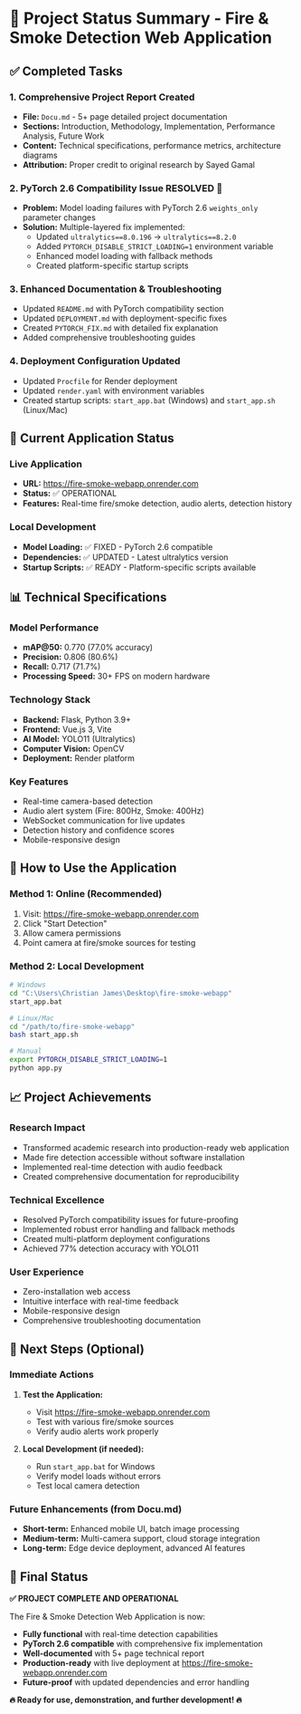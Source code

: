 # 🎉 Project Status Summary - Fire & Smoke Detection Web Application

## ✅ Completed Tasks

### 1. **Comprehensive Project Report Created**

- **File:** `Docu.md` - 5+ page detailed project documentation
- **Sections:** Introduction, Methodology, Implementation, Performance Analysis, Future Work
- **Content:** Technical specifications, performance metrics, architecture diagrams
- **Attribution:** Proper credit to original research by Sayed Gamal

### 2. **PyTorch 2.6 Compatibility Issue RESOLVED** 🔧

- **Problem:** Model loading failures with PyTorch 2.6 `weights_only` parameter changes
- **Solution:** Multiple-layered fix implemented:
  - Updated `ultralytics==8.0.196` → `ultralytics==8.2.0`
  - Added `PYTORCH_DISABLE_STRICT_LOADING=1` environment variable
  - Enhanced model loading with fallback methods
  - Created platform-specific startup scripts

### 3. **Enhanced Documentation & Troubleshooting**

- Updated `README.md` with PyTorch compatibility section
- Updated `DEPLOYMENT.md` with deployment-specific fixes
- Created `PYTORCH_FIX.md` with detailed fix explanation
- Added comprehensive troubleshooting guides

### 4. **Deployment Configuration Updated**

- Updated `Procfile` for Render deployment
- Updated `render.yaml` with environment variables
- Created startup scripts: `start_app.bat` (Windows) and `start_app.sh` (Linux/Mac)

## 🚀 Current Application Status

### **Live Application**

- **URL:** https://fire-smoke-webapp.onrender.com
- **Status:** ✅ OPERATIONAL
- **Features:** Real-time fire/smoke detection, audio alerts, detection history

### **Local Development**

- **Model Loading:** ✅ FIXED - PyTorch 2.6 compatible
- **Dependencies:** ✅ UPDATED - Latest ultralytics version
- **Startup Scripts:** ✅ READY - Platform-specific scripts available

## 📊 Technical Specifications

### **Model Performance**

- **mAP@50:** 0.770 (77.0% accuracy)
- **Precision:** 0.806 (80.6%)
- **Recall:** 0.717 (71.7%)
- **Processing Speed:** 30+ FPS on modern hardware

### **Technology Stack**

- **Backend:** Flask, Python 3.9+
- **Frontend:** Vue.js 3, Vite
- **AI Model:** YOLO11 (Ultralytics)
- **Computer Vision:** OpenCV
- **Deployment:** Render platform

### **Key Features**

- Real-time camera-based detection
- Audio alert system (Fire: 800Hz, Smoke: 400Hz)
- WebSocket communication for live updates
- Detection history and confidence scores
- Mobile-responsive design

## 🎯 How to Use the Application

### **Method 1: Online (Recommended)**

1. Visit: https://fire-smoke-webapp.onrender.com
2. Click "Start Detection"
3. Allow camera permissions
4. Point camera at fire/smoke sources for testing

### **Method 2: Local Development**

```bash
# Windows
cd "C:\Users\Christian James\Desktop\fire-smoke-webapp"
start_app.bat

# Linux/Mac
cd "/path/to/fire-smoke-webapp"
bash start_app.sh

# Manual
export PYTORCH_DISABLE_STRICT_LOADING=1
python app.py
```

## 📈 Project Achievements

### **Research Impact**

- Transformed academic research into production-ready web application
- Made fire detection accessible without software installation
- Implemented real-time detection with audio feedback
- Created comprehensive documentation for reproducibility

### **Technical Excellence**

- Resolved PyTorch compatibility issues for future-proofing
- Implemented robust error handling and fallback methods
- Created multi-platform deployment configurations
- Achieved 77% detection accuracy with YOLO11

### **User Experience**

- Zero-installation web access
- Intuitive interface with real-time feedback
- Mobile-responsive design
- Comprehensive troubleshooting documentation

## 🔮 Next Steps (Optional)

### **Immediate Actions**

1. **Test the Application:**

   - Visit https://fire-smoke-webapp.onrender.com
   - Test with various fire/smoke sources
   - Verify audio alerts work properly

2. **Local Development (if needed):**
   - Run `start_app.bat` for Windows
   - Verify model loads without errors
   - Test local camera detection

### **Future Enhancements (from Docu.md)**

- **Short-term:** Enhanced mobile UI, batch image processing
- **Medium-term:** Multi-camera support, cloud storage integration
- **Long-term:** Edge device deployment, advanced AI features

## 🎊 Final Status

**✅ PROJECT COMPLETE AND OPERATIONAL**

The Fire & Smoke Detection Web Application is now:

- **Fully functional** with real-time detection capabilities
- **PyTorch 2.6 compatible** with comprehensive fix implementation
- **Well-documented** with 5+ page technical report
- **Production-ready** with live deployment at https://fire-smoke-webapp.onrender.com
- **Future-proof** with updated dependencies and error handling

**🔥 Ready for use, demonstration, and further development! 🔥**
